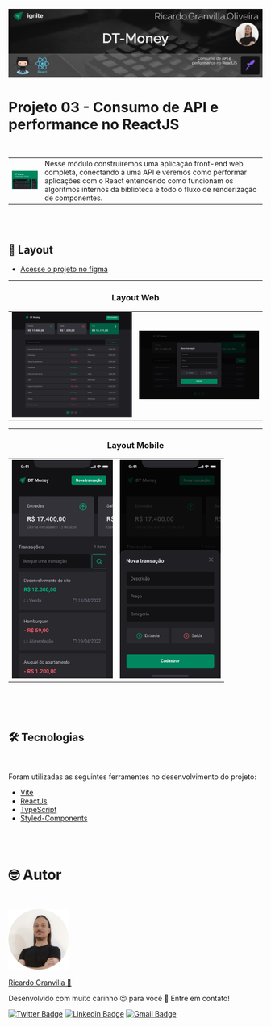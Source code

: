 [![Banner NLW#5](../../../../assets/banners/banner-dt-money.png)](https://github.com/rgranvilla/Ignite/tree/master/courses/reactjs/v2/03-ignite-dt-money)

# Projeto 03 - Consumo de API e performance no ReactJS

<br>

<table border="0">
 <tr>
    <td>
      <img src="../../../../assets/dt-money/cover-dt-money-250px.png" style="width: 250px"/>
    </td>
    <td>Nesse módulo construiremos uma aplicação front-end web completa, conectando a uma API e veremos como performar aplicações com o React entendendo como funcionam os algoritmos internos da biblioteca e todo o fluxo de renderização de componentes.</td>

 </tr>
</table>

<br>
<br>

## 🎨 **Layout**

- [Acesse o projeto no figma](<https://www.figma.com/file/ERLmC4A3ZHTHinnulZmVG5/DT-Money-(Community)?node-id=42020%3A2584>)

---

<h3 align="center"><b> Layout Web </b></h3>
<table border="0">
<tr>
  <td>
    <img src="../../../../assets/dt-money/layout-home.png">
  </td>
  <td>
    <img src="../../../../assets/dt-money/layout-nova-transacao.png">
  </td>
</tr>
</table>

---

<h3 align="center"><b> Layout Mobile </b></h3>
<table border="0" >
<tr>
  <td >
    <img src="../../../../assets/dt-money/mobile-home.png" style="width: 200px" >
  </td>
  <td>
    <img src="../../../../assets/dt-money/mobile-nova-transacao.png" style="width: 200px">
  </td>
</tr>
</table>

<br>

<br>
<br>

## 🛠 Tecnologias

<br>

Foram utilizadas as seguintes ferramentes no desenvolvimento do projeto:

- [Vite](https://vitejs.dev/)
- [ReactJs](https://pt-br.reactjs.org/)
- [TypeScript](https://www.typescriptlang.org/)
- [Styled-Components](https://styled-components.com/)

<br>
<br>

# 🤓 Autor

<br>

[![Ricardo Granvilla](../../../../assets/author.png)](https://github.com/rgranvilla)

<a href="https://github.com/rgranvilla">Ricardo Granvilla 🚀</a>

Desenvolvido com muito carinho 😉 para você 👋 Entre em contato! <br>

[![Twitter Badge](https://img.shields.io/badge/-@rgranvilla-1ca0f1?style=flat-square&labelColor=1ca0f1&logo=twitter&logoColor=white&link=https://twitter.com/rgranvilla)](https://twitter.com/rgranvilla)
[![Linkedin Badge](https://img.shields.io/badge/-Ricardo-blue?style=flat-square&logo=Linkedin&logoColor=white&link=https://www.linkedin.com/in/rgranvilla/)](https://www.linkedin.com/in/rgranvilla/)
[![Gmail Badge](https://img.shields.io/badge/-rgranvilla@gmail.com-c14438?style=flat-square&logo=Gmail&logoColor=white&link=mailto:rgranvilla@gmail.com)](mailto:rgranvilla@gmail.com)

<br>
<br>

